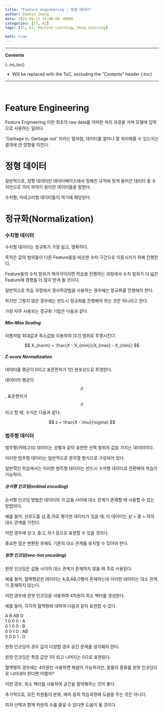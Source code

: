 ```yaml
---
title: "Feature engineering : 정형 데이터"
author: Daekyo Jeong
date: 2021-04-13 23:00:00 +0900
categories: [IT, AI]
tags: [IT, AI, Machine Learning, Deep Learning]

math: true
---
```


---
**Contents**

{:.no_toc}

* Will be replaced with the ToC, excluding the "Contents" header
{:toc}
---

<br/>

# **Feature Engineering**  

Feature Engineering 이란 최초의 raw data를 어떠한 처리 과정을 거쳐 모델에 입력으로 사용하는 일이다.  

'Garbage in, Garbage out' 이라는 말처럼, 데이터를 얼마나 잘 처리해줄 수 있는지는 결과에 큰 영향을 미친다.  

# **정형 데이터**  

일반적으로, 정형 데이터란 데이터베이스에서 정해진 규칙에 맞게 들어간 데이터 중 수치만으로 의미 파악이 용이한 데이터들을 말한다.  

수치형, 카테고리형 데이터들이 여기에 해당된다.  

# **정규화(Normalization)**  

### **수치형 데이터**  

수치형 데이터는 정규화가 가장 쉽고, 명확하다.  

목적은 값의 범위들이 다른 Feature들을 비슷한 수치 구간으로 이동시키기 위해 진행한다.  

Feature들의 수치 범위가 제각각이라면 학습을 진행하는 과정에서 수치 범위가 더 넓은 Feature에 영향을 더 많이 받게 될 것이다.  

일반적으로 학습 과정에서 경사하강법을 사용하는 경우에는 정규화를 진행해야 한다.  

하지만 그렇지 않은 경우에는 반드시 정규화를 진행해야 하는 것은 아니라고 한다.  

가장 자주 사용되는 정규화 기법은 다음과 같다.  

##### **Min-Max Scaling**  

이름처럼 최대값과 최소값을 이용하여 [0,1] 범위로 투영시킨다.  


$$
X_{norm} = \frac{X - X_{min}}{X_{max} - X_{min}}
$$   

##### **Z-score Normalization**  

데이터를 평균이 0이고 표준편차가 1인 분포상으로 투영한다.  

데이터의 평균이 $$\mu$$, 표준편차가 $$\sigma$$ 라고 할 때, 수식은 다음과 같다.  

$$
z = \frac{X - \mu}{\sigma}
$$   

### **범주형 데이터**  

범주형(카테고리) 데이터는 성별과 같이 유한한 선택 범위의 값을 가지는 데이터이다.  

이러한 범주형 데이터는 일반적으로 문자열 형식으로 구성되어 있다.  

일반적인 학습에서는 이러한 범주형 데이터는 반드시 수치형 데이터로 전환해야 학습이 가능하다.  

##### **순서형 인코딩(ordinal encoding)**  

순서형 인코딩 방법은 데이터의 각 값들 사이에 대소 관계가 존재할 때 사용할 수 있는 방법이다.  

예를 들어, 선호도를 상,중,하로 평가한 데이터가 있을 때, 이 데이터는 상 > 중 > 하의 대소 관계를 가진다.  

이런 경우에 상:3, 중:2, 하:1 등으로 표현할 수 있을 것이다.  

중요한 점은 변환된 후에도 기존의 대소 관계를 유지할 수 있어야 한다.  

##### **원핫 인코딩(one-hot encoding)**  

원핫 인코딩은 값들 사이의 대소 관계가 존재하지 않을 때 주로 사용된다.  

예를 들어, 혈액형같은 데이터는 A,B,AB,O형이 존재하는데 이러한 데이터는 대소 관계가 존재하지 않는다.  

이런 경우에 원핫 인코딩을 사용하여 4차원의 희소 벡터를 생성한다.  

예를 들어, 각각의 혈액형에 대하여 다음과 같이 표현할 수 있다.  

  A B AB O  
  1 0 0  0 : A  
  0 1 0  0 : B  
  0 0 1  0 : AB  
  0 0 0  1 : O  

원핫 인코딩의 경우 값이 다양할 경우 공간 문제를 생각해야 한다.  

원핫 인코딩은 특정 값만 1이 되고 나머지는 0으로 표현된다.  

혈액형의 경우에는 4차원만 사용하면 해결이 가능하지만, 동물의 종류를 원핫 인코딩으로 나타내야 한다면 어떨까?  

이런 경우, 희소 벡터를 사용하여 공간을 절약해주는 것이 좋다.  

추가적으로, 모든 차원들이 분류, 예측 등의 학습과정에 도움을 주는 것은 아니다.  

피처 선택과 함께 차원의 수를 줄일 수 있다면 도움이 될 것이다.  


<br/>
